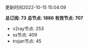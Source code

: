更新时间2022-10-15 15:04:09

**总订阅: 73**
**总节点: 1886**
**有效节点: 707**
- v2ray节点: 253
- ss节点: 409
- trojan节点: 45
